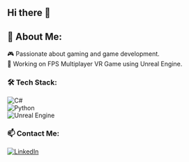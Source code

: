 ## Hi there 👋
## 👋 About Me:  
🎮 Passionate about gaming and game development.  
🚀 Working on FPS Multiplayer VR Game using Unreal Engine.  

### 🛠 Tech Stack:
![C#](https://img.shields.io/badge/-C%23-239120?style=flat&logo=csharp&logoColor=white)  
![Python](https://img.shields.io/badge/-Python-3776AB?style=flat&logo=python&logoColor=white)  
![Unreal Engine](https://img.shields.io/badge/-Unreal%20Engine-313131?style=flat&logo=unrealengine&logoColor=white)  

### 📫 Contact Me:
[![LinkedIn](https://img.shields.io/badge/-LinkedIn-blue?style=flat&logo=linkedin)](https://linkedin.com/)  

